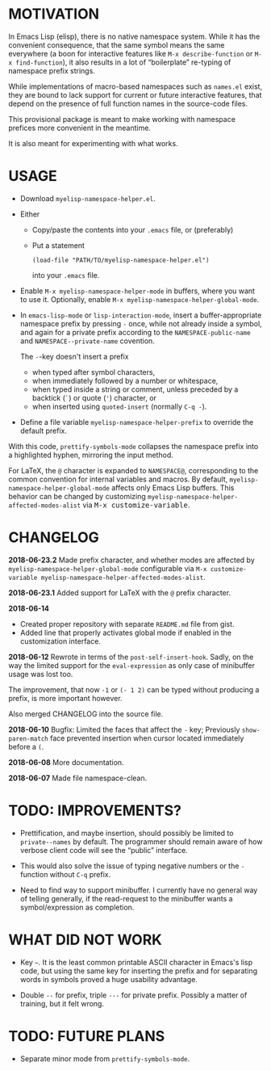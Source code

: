 <!-- -*-coding: utf-8 --* -->

MOTIVATION
==========

In Emacs Lisp (elisp), there is no native namespace system. While it
has the convenient consequence, that the same symbol means the same
everywhere (a boon for interactive features like `M-x
describe-function` or `M-x find-function`), it also results in a lot
of “boilerplate” re-typing of namespace prefix strings.

While implementations of macro-based namespaces such as `names.el`
exist, they are bound to lack support for current or future
interactive features, that depend on the presence of full function
names in the source-code files.

This provisional package is meant to make working with namespace
prefices more convenient in the meantime.

It is also meant for experimenting with what works.



USAGE
=====

  - Download `myelisp-namespace-helper.el`.
  
  - Either
  
      * Copy/paste the contents into your `.emacs` file, or
        (preferably)
      * Put a statement
      
            (load-file "PATH/TO/myelisp-namespace-helper.el")
        
        into your `.emacs` file.
  
  - Enable `M-x myelisp-namespace-helper-mode` in buffers, where you
    want to use it. Optionally, enable `M-x
    myelisp-namespace-helper-global-mode`.
  
  - In `emacs-lisp-mode` or `lisp-interaction-mode`, insert a
    buffer-appropriate namespace prefix by pressing `-` once, while
    not already inside a symbol, and again for a private prefix
    according to the `NAMESPACE-public-name` and
    `NAMESPACE--private-name` covention.
    
    The `-`-key doesn't insert a prefix
    
      * when typed after symbol characters,
      * when immediately followed by a number or whitespace,
      * when typed inside a string or comment, unless preceded by a
        backtick (`` ` ``) or quote (`'`) character, or
      * when inserted using `quoted-insert` (normally `C-q -`).

  - Define a file variable `myelisp-namespace-helper-prefix` to override the
    default prefix.
    
With this code, `prettify-symbols-mode` collapses the namespace
prefix into a highlighted hyphen, mirroring the input method.

For LaTeX, the `@` character is expanded to `NAMESPACE@`, corresponding
to the common convention for internal variables and macros.
By default, `myelisp-namespace-helper-global-mode` affects only
Emacs Lisp buffers. This behavior can be changed by customizing
`myelisp-namespace-helper-affected-modes-alist`
via <kbd>M-x customize-variable</kbd>.


CHANGELOG
=========

**2018-06-23.2** Made prefix character, and whether modes are affected
by `myelisp-namespace-helper-global-mode` configurable via
`M-x customize-variable myelisp-namespace-helper-affected-modes-alist`.

**2018-06-23.1** Added support for LaTeX with the `@` prefix character.

**2018-06-14**
  - Created proper repository with separate `README.md` file from gist.
  - Added line that properly activates global mode if enabled
    in the customization interface.

**2018-06-12** Rewrote in terms of the `post-self-insert-hook`. Sadly,
on the way the limited support for the `eval-expression` as only case
of minibuffer usage was lost too.

The improvement, that now `-1` or `(- 1 2)` can be typed without
producing a prefix, is more important however.

Also merged CHANGELOG into the source file.

**2018-06-10** Bugfix: Limited the faces that affect the `-` key;
Previously `show-paren-match` face prevented insertion when cursor
located immediately before a `(`.

**2018-06-08** More documentation.

**2018-06-07** Made file namespace-clean.



TODO: IMPROVEMENTS?
===================

  - Prettification, and maybe insertion, should possibly be limited to
    `private--names` by default. The programmer should remain
    aware of how verbose client code will see the “public”
    interface.

  - This would also solve the issue of typing negative numbers
    or the `-` function without `C-q` prefix.
    
  - Need to find way to support minibuffer. I currently have no
    general way of telling generally, if the read-request to the
    minibuffer wants a symbol/expression as completion.


WHAT DID NOT WORK
=================

  - Key `~`. It is the least common printable ASCII character
    in Emacs's lisp code, but using the same key for inserting
    the prefix and for separating words in symbols proved a huge
    usability advantage.

  - Double `--` for prefix, triple `---` for private prefix.
    Possibly a matter of training, but it felt wrong.


TODO: FUTURE PLANS
==================

  - Separate minor mode from `prettify-symbols-mode`.
